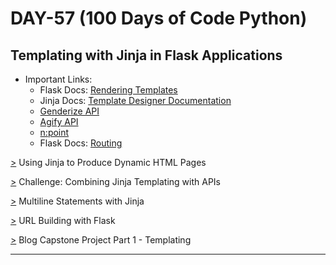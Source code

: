 # DAY-57 (100 Days of Code Python)

## Templating with Jinja in Flask Applications

* Important Links: 
  * Flask Docs: [Rendering Templates](https://flask.palletsprojects.com/en/1.1.x/quickstart/#rendering-templates) 
  * Jinja Docs: [Template Designer Documentation](https://jinja.palletsprojects.com/en/3.0.x/templates/) 
  * [Genderize API](https://genderize.io/) 
  * [Agify API](https://agify.io/) 
  * [n:point](https://www.npoint.io/) 
  * Flask Docs: [Routing](https://flask.palletsprojects.com/en/1.1.x/quickstart/#routing) 

<!--
  * Update Your Footer: https://updateyourfooter.com/
-->
<!--
  * Fake Blogs: https://www.npoint.io/docs/4af156202f984d3464c3
-->

[>](https://github.com/Aniruddh-482/Python-Bootcamp/blob/main/057/Jinja/index.html) Using Jinja to Produce Dynamic HTML Pages <br>

[>](https://github.com/Aniruddh-482/Python-Bootcamp/blob/main/057/Jinja/guess.html) Challenge: Combining Jinja Templating with APIs <br>

[>](https://github.com/Aniruddh-482/Python-Bootcamp/blob/main/057/Jinja/blog.html) Multiline Statements with Jinja <br>

[>](https://github.com/Aniruddh-482/Python-Bootcamp/blob/main/057/Jinja/index.html) URL Building with Flask <br>

[>](https://github.com/Aniruddh-482/Python-Bootcamp/tree/main/057/Blog%20Capstone%20Project%20Part%201%20-%20Templating) Blog Capstone Project Part 1 - Templating <br>
<hr>

